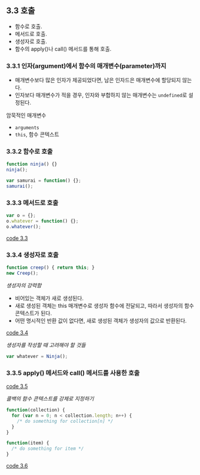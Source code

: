 ## 3.3 호출

- 함수로 호출.
- 메서드로 호출.
- 생성자로 호출.
- 함수의 apply()나 call() 메서드를 통해 호출.

### 3.3.1 인자(argument)에서 함수의 매개변수(parameter)까지
- 매개변수보다 많은 인자가 제공되었다면, 남은 인자드은 매개변수에 할당되지 않는다.
- 인자보다 매개변수가 적을 경우, 인자와 부합하지 않는 매개변수는 `undefined`로 설정된다.

암묵적인 매개변수
- `arguments`
- `this`, 함수 콘텍스트

### 3.3.2 함수로 호출
```javascript
function ninja() {}
ninja();

var samurai = function() {};
samurai();
```

### 3.3.3 메서드로 호출
```javascript
var o = {};
o.whatever = function() {};
o.whatever();
```

[code 3.3][3.3]

### 3.3.4 생성자로 호출
```javascript
function creep() { return this; }
new Creep();
```

*생성자의 강력함*
- 비어있는 객체가 새로 생성된다.
- 새로 생성된 객체는 this 매개변수로 생성자 함수에 전달되고, 따라서 생성자의 함수 콘텍스트가 된다.
- 어떤 명시적인 반환 값이 없다면, 새로 생성된 객체가 생성자의 값으로 반환된다.

[code 3.4][3.4]

*생성자를 작성할 때 고려해야 할 것들*
```javascript
var whatever = Ninja();
```

### 3.3.5 apply() 메서드와 call() 메서드를 사용한 호출

[code 3.5][3.5]

*콜백의 함수 콘텍스트를 강제로 지정하기*
```javascript
function(collection) {
  for (var n = 0; n < collection.length; n++) {
    /* do something for collection[n] */
  }
}

function(item) {
  /* do something for item */
}
```

[code 3.6][3.6]

[3.3]: /src/ch3/3.3.html
[3.4]: /src/ch3/3.4.html
[3.5]: /src/ch3/3.5.html
[3.6]: /src/ch3/3.6.html
